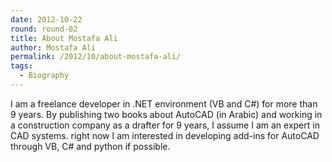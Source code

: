 ```yaml
---
date: 2012-10-22
round: round-02
title: About Mostafa Ali
author: Mostafa Ali
permalink: /2012/10/about-mostafa-ali/
tags:
  - Biography
---
```

I am a freelance developer in .NET environment (VB and C#) for more than 9 years. By publishing two books about AutoCAD (in Arabic) and working in a construction company as a drafter for 9 years, I assume I am an expert in CAD systems. right now I am interested in developing add-ins for AutoCAD through VB, C# and python if possible.
